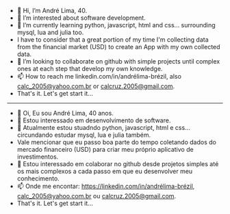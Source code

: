 - 👋 Hi, I’m André Lima, 40.
- 👀 I’m interested about software development.
- 🌱 I’m currently learning python, javascript, html and css... surrounding mysql, lua and julia too.
- I have to consider that a great portion of my time I'm collecting data from the financial market (USD) to create an App with my own collected data.
- 💞️ I’m looking to collaborate on github with simple projects until complex ones at each step that develop my own knowledge. 
- 📫 How to reach me linkedin.com/in/andrélima-brézil, also calc_2005@yahoo.com.br or calcruz.2005@gmail.com.
- That's it. Let's get start it...
- --------------------------------
- 👋 Oi, Eu sou André Lima, 40 anos.
- 👀 Estou interessado em desenvolvimento de software.
- 🌱 Atualmente estou stuadndo python, javascript, html e css... circundando estudar mysql, lua e julia também.
- Vale mencionar que eu passo boa parte do tempo coletando dados do mercado financeiro (USD) para criar meu próprio aplicativo de investimentos.
- 💞️ Estou interessado em colaborar no github desde projetos simples até os mais complexos a cada passo em que eu desenvolver meu conhecimento. 
- 📫 Onde me encontar: https://linkedin.com/in/andrélima-brézil, calc_2005@yahoo.com.br ou calcruz.2005@gmail.com.
- That's it. Let's get start it...

